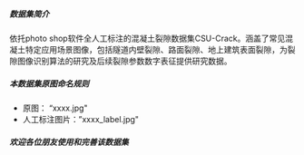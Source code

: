 ##### 数据集简介

依托photo shop软件全人工标注的混凝土裂隙数据集CSU-Crack。涵盖了常见混凝土特定应用场景图像，包括隧道内壁裂隙、路面裂隙、地上建筑表面裂隙，为裂隙图像识别算法的研究及后续裂隙参数数字表征提供研究数据。



##### 本数据集原图命名规则

* 原图： “xxxx.jpg"
* 人工标注图片：”xxxx_label.jpg"




##### 欢迎各位朋友使用和完善该数据集
